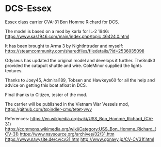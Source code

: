 # DCS-Essex
Essex class carrier CVA-31 Bon Homme Richard for DCS.

The model is based on a mod by karla for IL-2 1946: https://www.sas1946.com/main/index.php/topic,46424.0.html

It has been brought to Arma 3 by NightIntruder and myself: https://steamcommunity.com/sharedfiles/filedetails/?id=2536035098

Odyseus has updated the original model and develops it further.
TheSn4k3 provided the catapult shuttle and wire.
ColeMinor supplied the lights textures.

Thanks to Joey45, Admiral189, Tobsen and Hawkeye60 for all the help and advice on getting this boat afloat in DCS.

Final thanks to Citizen, tester of the mod.

The carrier will be published in the Vietnam War Vessels mod, https://github.com/tspindler-cms/tetet-vwv

References:
https://en.wikipedia.org/wiki/USS_Bon_Homme_Richard_(CV-31) 
https://commons.wikimedia.org/wiki/Category:USS_Bon_Homme_Richard_(CV-31)
https://www.navsource.org/archives/02/31.htm
https://www.navysite.de/cv/cv31.htm
http://www.gonavy.jp/CV-CV31f.html